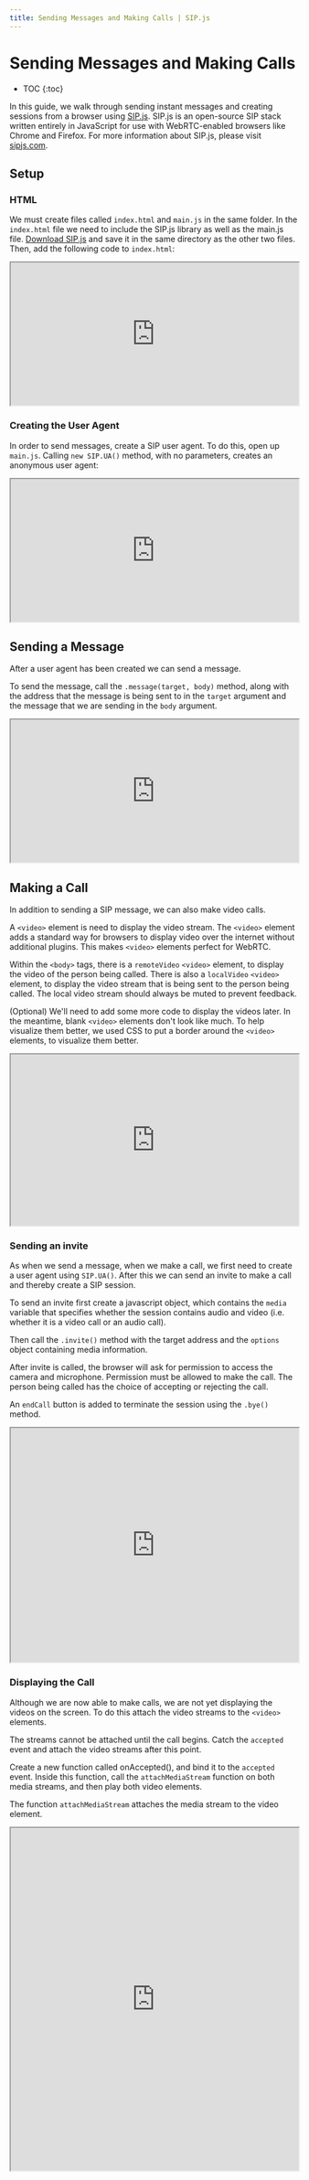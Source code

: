 ```yaml
---
title: Sending Messages and Making Calls | SIP.js
---
```


# Sending Messages and Making Calls

* TOC
{:toc}

In this guide, we walk through sending instant messages and creating sessions from a browser using [SIP.js](http://sipjs.com).  SIP.js is an open-source SIP stack written entirely in JavaScript for use with WebRTC-enabled browsers like Chrome and Firefox.  For more information about SIP.js, please visit [sipjs.com](http://www.sipjs.com).

## Setup

### HTML

We must create files called `index.html` and `main.js` in the same folder.  In the `index.html` file we need to include the SIP.js library as well as the main.js file.  [Download SIP.js](/download/) and save it in the same directory as the other two files.  Then, add the following code to `index.html`:

<iframe
  style="width: 100%; height: 250px"
  src="http://jsfiddle.net/5JbvL/2/embedded/html,js,result/">
</iframe>


### Creating the User Agent

In order to send messages, create a SIP user agent.  To do this, open up `main.js`. Calling `new SIP.UA()` method, with no parameters, creates an anonymous user agent:

<iframe
  style="width: 100%; height: 250px"
  src="http://jsfiddle.net/gk3p4/5/embedded/js,html,result/">
</iframe>


## Sending a Message

After a user agent has been created we can send a message.

To send the message, call the `.message(target, body)` method, along with the address that the message is being sent to in the `target` argument and the message that we are sending in the `body` argument.


<iframe
  style="width: 100%; height: 250px"
  src="http://jsfiddle.net/8Cg6M/5/embedded/js,html,result/">
</iframe>

## Making a Call

In addition to sending a SIP message, we can also make video calls.  

A `<video>` element is need to display the video stream.  The `<video>` element adds a standard way for browsers to display video over the internet without additional plugins. This makes `<video>` elements perfect for WebRTC. 

Within the `<body>` tags, there is a `remoteVideo` `<video>` element, to display the video of the person being called.  There is also a `localVideo` `<video>` element, to display the video stream that is being sent to the person being called.  The local video stream should always be muted to prevent feedback.

(Optional) We'll need to add some more code to display the videos later.  In the meantime, blank `<video>` elements don't look like much.  To help visualize them better, we used CSS to put a border around the `<video>` elements, to visualize them better.

<iframe
  style="width: 100%; height: 300px"
  src="http://jsfiddle.net/mgc2e/11/embedded/html,js,css,result/">
</iframe>

### Sending an invite

As when we send a message, when we make a call, we first need to create a user agent using `SIP.UA()`. After this we can send an invite to make a call and thereby create a SIP session.

To send an invite first create a javascript object, which contains the `media` variable that specifies whether the session contains audio and video (i.e. whether it is a video call or an audio call).  

Then call the `.invite()` method with the target address and the `options` object containing media information.

After invite is called, the browser will ask for permission to access the camera and microphone.  Permission must be allowed to make the call.  The person being called has the choice of accepting or rejecting the call.  

An `endCall` button is added to terminate the session using the `.bye()` method.

<iframe
  style="width: 100%; height: 410px"
  src="http://jsfiddle.net/T4Kv2/18/embedded/js,html,css,result/">
</iframe>


### Displaying the Call

Although we are now able to make calls, we are not yet displaying the videos on the screen.  To do this attach the video streams to the `<video>` elements.  

The streams cannot be attached until the call begins. Catch the `accepted` event and attach the video streams after this point.  

Create a new function called onAccepted(), and bind it to the `accepted` event.  Inside this function, call the `attachMediaStream` function on both media streams, and then play both video elements.

The function `attachMediaStream` attaches the media stream to the video element.

<iframe
  style="width: 100%; height: 600px"
  src="http://jsfiddle.net/qWmG7/26/embedded/js,html,css,result/">
</iframe>
